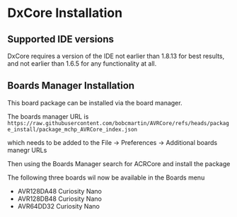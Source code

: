 # DxCore Installation

## Supported IDE versions
DxCore requires a version of the IDE not earlier than 1.8.13 for best results, and not earlier than 1.6.5 for any functionality at all.


## Boards Manager Installation 

This board package can be installed via the board manager. 

The boards manager URL is 
`https://raw.githubusercontent.com/bobcmartin/AVRCore/refs/heads/package_install/package_mchp_AVRCore_index.json`


which needs to be added to the File -> Preferences -> Additional boards manegr URLs

Then using the Boards Manager search for ACRCore and install the package

The following three boards wil now be available in the Boards menu

* AVR128DA48 Curiosity Nano
* AVR128DB48 Curiosity Nano
* AVR64DD32 Curiosity Nano




